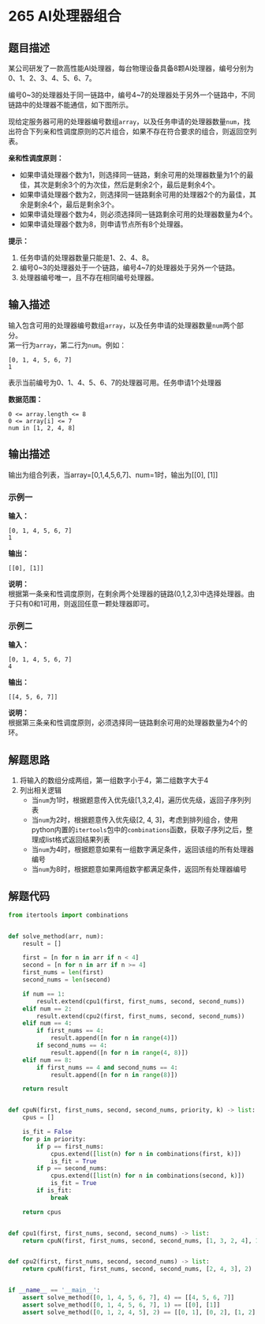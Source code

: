 # 265 AI处理器组合

## 题目描述

某公司研发了一款高性能AI处理器，每台物理设备具备8颗AI处理器，编号分别为0、1、2、3、4、5、6、7。

编号0\~3的处理器处于同一链路中，编号4\~7的处理器处于另外一个链路中，不同链路中的处理器不能通信，如下图所示。

现给定服务器可用的处理器编号数组`array`，以及任务申请的处理器数量`num`，找出符合下列亲和性调度原则的芯片组合，如果不存在符合要求的组合，则返回空列表。

**亲和性调度原则：**
- 如果申请处理器个数为1，则选择同一链路，剩余可用的处理器数量为1个的最佳，其次是剩余3个的为次佳，然后是剩余2个，最后是剩余4个。
- 如果申请处理器个数为2，则选择同一链路剩余可用的处理器2个的为最佳，其余是剩余4个，最后是剩余3个。
- 如果申请处理器个数为4，则必须选择同一链路剩余可用的处理器数量为4个。
- 如果申请处理器个数为8，则申请节点所有8个处理器。

**提示：**
1. 任务申请的处理器数量只能是1、2、4、8。
2. 编号0\~3的处理器处于一个链路，编号4\~7的处理器处于另外一个链路。
3. 处理器编号唯一，且不存在相同编号处理器。

## 输入描述

输入包含可用的处理器编号数组`array`，以及任务申请的处理器数量`num`两个部分。  
第一行为`array`，第二行为`num`。例如：
```shell
[0, 1, 4, 5, 6, 7]
1
```
表示当前编号为0、1、4、5、6、7的处理器可用。任务申请1个处理器

**数据范围：**
```shell
0 <= array.length <= 8
0 <= array[i] <= 7
num in [1, 2, 4, 8]
```

## 输出描述

输出为组合列表，当array=[0,1,4,5,6,7]、num=1时，输出为[[0], [1]]

### 示例一

**输入：**
```shell
[0, 1, 4, 5, 6, 7]
1
```

**输出：**
```shell
[[0], [1]]
```

**说明：**  
根据第一条亲和性调度原则，在剩余两个处理器的链路(0,1,2,3)中选择处理器。由于只有0和1可用，则返回任意一颗处理器即可。

### 示例二

**输入：**
```shell
[0, 1, 4, 5, 6, 7]
4
```

**输出：**
```shell
[[4, 5, 6, 7]]
```

**说明：**  
根据第三条亲和性调度原则，必须选择同一链路剩余可用的处理器数量为4个的环。

## 解题思路
1. 将输入的数组分成两组，第一组数字小于4，第二组数字大于4
2. 列出相关逻辑
    - 当`num`为1时，根据题意传入优先级[1,3,2,4]，遍历优先级，返回子序列列表
    - 当`num`为2时，根据题意传入优先级[2, 4, 3]，考虑到排列组合，使用python内置的`itertools`包中的`combinations`函数，获取子序列之后，整理成list格式返回结果列表
    - 当`num`为4时，根据题意如果有一组数字满足条件，返回该组的所有处理器编号
    - 当`num`为8时，根据题意如果两组数字都满足条件，返回所有处理器编号


## 解题代码

```python
from itertools import combinations


def solve_method(arr, num):
    result = []

    first = [n for n in arr if n < 4]
    second = [n for n in arr if n >= 4]
    first_nums = len(first)
    second_nums = len(second)

    if num == 1:
        result.extend(cpu1(first, first_nums, second, second_nums))
    elif num == 2:
        result.extend(cpu2(first, first_nums, second, second_nums))
    elif num == 4:
        if first_nums == 4:
            result.append([n for n in range(4)])
        if second_nums == 4:
            result.append([n for n in range(4, 8)])
    elif num == 8:
        if first_nums == 4 and second_nums == 4:
            result.append([n for n in range(8)])

    return result


def cpuN(first, first_nums, second, second_nums, priority, k) -> list:
    cpus = []

    is_fit = False
    for p in priority:
        if p == first_nums:
            cpus.extend([list(n) for n in combinations(first, k)])
            is_fit = True
        if p == second_nums:
            cpus.extend([list(n) for n in combinations(second, k)])
            is_fit = True
        if is_fit:
            break

    return cpus


def cpu1(first, first_nums, second, second_nums) -> list:
    return cpuN(first, first_nums, second, second_nums, [1, 3, 2, 4], 1)


def cpu2(first, first_nums, second, second_nums) -> list:
    return cpuN(first, first_nums, second, second_nums, [2, 4, 3], 2)


if __name__ == '__main__':
    assert solve_method([0, 1, 4, 5, 6, 7], 4) == [[4, 5, 6, 7]]
    assert solve_method([0, 1, 4, 5, 6, 7], 1) == [[0], [1]]
    assert solve_method([0, 1, 2, 4, 5], 2) == [[0, 1], [0, 2], [1, 2], [4, 5], [4, 6], [5, 6]]
```